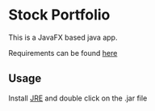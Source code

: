 # Stock Portfolio
This is a JavaFX based java app.

Requirements can be found [here](http://www.se.rit.edu/~swen-262/design_project/design-activity.html)

## Usage
Install [JRE](http://www.oracle.com/technetwork/java/javase/downloads/jre8-downloads-2133155.html) and double click on the .jar file